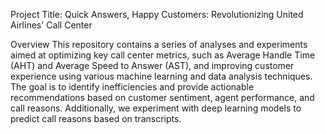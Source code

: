 Project Title: Quick Answers, Happy Customers: Revolutionizing United Airlines' Call Center

Overview
This repository contains a series of analyses and experiments aimed at optimizing key call center metrics, such as Average Handle Time (AHT) and Average Speed to Answer (AST), and improving customer experience using various machine learning and data analysis techniques. The goal is to identify inefficiencies and provide actionable recommendations based on customer sentiment, agent performance, and call reasons. Additionally, we experiment with deep learning models to predict call reasons based on transcripts.

